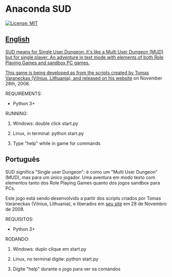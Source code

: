 # Anaconda SUD

<a href="https://github.com/Nerun/AnacondaSUD/blob/master/LICENSE" target="_blank">
    <!-- <img alt="License: MIT" src="https://img.shields.io/badge/License-MIT-green.svg" />  -->
    <img alt="License: MIT" src="https://img.shields.io/github/license/NLKNguyen/papercolor-theme.svg?color=blueviolet&maxAge=2592000" />

## English
SUD means for Single User Dungeon: it's like a Multi User Dungeon (MUD) but for single player. An adventure in text mode with elements of both Role Playing Games and sandbox PC games.

This game is being developed as from the scripts created by Tomas Varaneckas (Vilnius, Lithuania), and released on [his website](Http://paranoid-engineering.blogspot.com/2008/11/python-mud-game-example.html) on November 28th, 2008.

REQUIREMENTS:

* Python 3+

RUNNING:

1. Windows: double click start.py

2. Linux, in terminal: python start.py

3. Type "help" while in game for commands


## Português
SUD significa "Single user Dungeon": é como um "Multi User Dungeon" (MUD), mas para um único jogador. Uma aventura em modo texto com elementos tanto dos Role Playing Games quanto dos jogos sandbox para PCs.

Este jogo está sendo desenvolvido a partir dos scripts criados por Tomas Varaneckas (Vilnius, Lithuania), e liberados em [seu site](http://paranoid-engineering.blogspot.com/2008/11/python-mud-game-example.html) em 28 de Novembro de 2008.

REQUISITOS:

* Python 3+

RODANDO:

1. Windows: duplo clique em start.py

2. Linux, no terminal digite: python start.py

3. Digite "help" durante o jogo para ver os comandos
